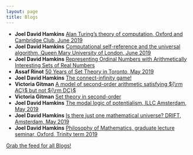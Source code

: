 ```yaml
---
layout: page
title: Blogs
---
```


* **Joel David Hamkins** [Alan Turing’s theory of computation, Oxford and Cambridge Club, June 2019](http://jdh.hamkins.org/alan-turings-theory-of-computation-oxford-and-cambridge-club-june-2019/)
* **Joel David Hamkins** [Computational self-reference and the universal algorithm, Queen Mary University of London, June 2019](http://jdh.hamkins.org/computational-self-reference-and-the-universal-algorithm-queen-mary-university-of-london-june-2019/)
* **Joel David Hamkins** [Representing Ordinal Numbers with Arithmetically Interesting Sets of Real Numbers](http://jdh.hamkins.org/representing-ordinal-numbers-with-arithmetically-interesting-sets-of-real-numbers/)
* **Assaf Rinot** [50 Years of Set Theory in Toronto, May 2019](http://blog.assafrinot.com/?p=4577)
* **Joel David Hamkins** [The connect-infinity game!](http://jdh.hamkins.org/the-connect-infinity-game/)
* **Victoria Gitman** [A model of second-order arithmetic satisfying ${\rm AC}$ but not ${\rm DC}$](https://victoriagitman.github.io/talks/2019/04/26/a-model-of-second-order-arithmetic-satisfying-ac-but-not-dc.html)
* **Victoria Gitman** [Set theory in second-order](https://victoriagitman.github.io/talks/2019/04/19/set-theory-in-second-order.html)
* **Joel David Hamkins** [The modal logic of potentialism, ILLC Amsterdam, May 2019](http://jdh.hamkins.org/modal-logic-of-potentialism-amsterdam-may-2019/)
* **Joel David Hamkins** [Is there just one mathematical universe? DRIFT, Amsterdam, May 2019](http://jdh.hamkins.org/is-there-just-one-mathematical-universe-amsterdam-may-2019/)
* **Joel David Hamkins** [Philosophy of Mathematics, graduate lecture seminar, Oxford, Trinity term 2019](http://jdh.hamkins.org/philosophy-of-mathematics-graduate-oxford-tt19/)

[Grab the feed for all Blogs!](Blogs.xml)
